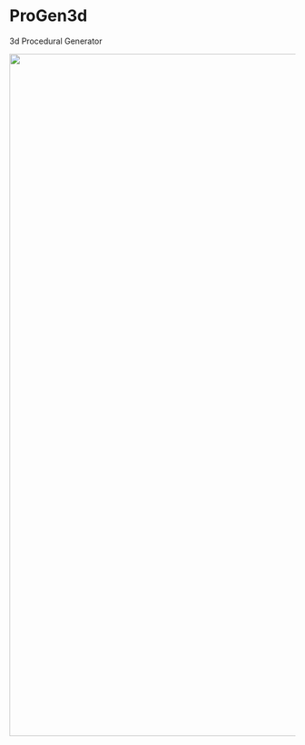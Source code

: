 # ProGen3d
3d Procedural Generator
<div align="center">
    <img src="Screenshot from 2023-08-06 09-58-32.png" width="1200px"</img> 
</div>
